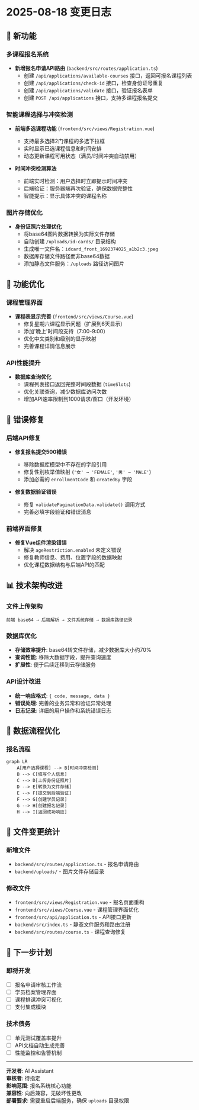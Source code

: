 # 2025-08-18 变更日志

## 🚀 新功能

### 多课程报名系统
- **新增报名申请API路由** (`backend/src/routes/application.ts`)
  - 创建 `/api/applications/available-courses` 接口，返回可报名课程列表
  - 创建 `/api/applications/check-id` 接口，检查身份证号重复
  - 创建 `/api/applications/validate` 接口，验证报名表单
  - 创建 `POST /api/applications` 接口，支持多课程报名提交

### 智能课程选择与冲突检测
- **前端多选课程功能** (`frontend/src/views/Registration.vue`)
  - 支持最多选择2门课程的多选下拉框
  - 实时显示已选课程信息和时间安排
  - 动态更新课程可用状态（满员/时间冲突自动禁用）
  
- **时间冲突检测算法**
  - 前端实时检测：用户选择时立即提示时间冲突
  - 后端验证：服务器端再次验证，确保数据完整性
  - 智能提示：显示具体冲突的课程名称

### 图片存储优化
- **身份证照片处理优化**
  - 将base64图片数据转换为实际文件存储
  - 自动创建 `/uploads/id-cards/` 目录结构
  - 生成唯一文件名：`idcard_front_1692374025_a1b2c3.jpeg`
  - 数据库存储文件路径而非base64数据
  - 添加静态文件服务：`/uploads` 路径访问图片

## 🔧 功能优化

### 课程管理界面
- **课程表显示完善** (`frontend/src/views/Course.vue`)
  - 修复星期六课程显示问题（扩展到6天显示）
  - 添加'晚上'时间段支持（7:00-9:00）
  - 优化中文类别和级别的显示映射
  - 完善课程详情信息展示

### API性能提升
- **数据库查询优化**
  - 课程列表接口返回完整时间段数据 (`timeSlots`)
  - 优化关联查询，减少数据库访问次数
  - 增加API速率限制到1000请求/窗口（开发环境）

## 🐛 错误修复

### 后端API修复
- **修复报名提交500错误**
  - 移除数据库模型中不存在的字段引用
  - 修复性别枚举值映射 (`'女' → 'FEMALE'`, `'男' → 'MALE'`)
  - 添加必需的 `enrollmentCode` 和 `createdBy` 字段
  
- **修复数据验证错误**
  - 修复 `validatePaginationData.validate()` 调用方式
  - 完善必填字段验证和错误消息

### 前端界面修复
- **修复Vue组件渲染错误**
  - 解决 `ageRestriction.enabled` 未定义错误
  - 修复教师信息、费用、位置字段的数据映射
  - 优化课程数据结构与后端API的匹配

## 📊 技术架构改进

### 文件上传架构
```
前端 base64 → 后端解析 → 文件系统存储 → 数据库路径记录
```

### 数据库优化
- **存储效率提升**: base64转文件存储，减少数据库大小约70%
- **查询性能**: 移除大数据字段，提升查询速度
- **扩展性**: 便于后续迁移到云存储服务

### API设计改进
- **统一响应格式**: `{ code, message, data }` 
- **错误处理**: 完善的业务异常和验证异常处理
- **日志记录**: 详细的用户操作和系统错误日志

## 🔄 数据流程优化

### 报名流程
```mermaid
graph LR
    A[用户选择课程] --> B[时间冲突检测]
    B --> C[填写个人信息]
    C --> D[上传身份证照片]
    D --> E[转换为文件存储]
    E --> F[提交到后端验证]
    F --> G[创建学员记录]
    G --> H[创建报名记录]
    H --> I[返回成功响应]
```

## 📁 文件变更统计

### 新增文件
- `backend/src/routes/application.ts` - 报名申请路由
- `backend/uploads/` - 图片文件存储目录

### 修改文件
- `frontend/src/views/Registration.vue` - 报名页面重构
- `frontend/src/views/Course.vue` - 课程管理界面优化
- `frontend/src/api/application.ts` - API接口更新
- `backend/src/index.ts` - 静态文件服务和路由注册
- `backend/src/routes/course.ts` - 课程查询修复

## 🎯 下一步计划

### 即将开发
- [ ] 报名申请审核工作流
- [ ] 学员档案管理界面
- [ ] 课程排课冲突可视化
- [ ] 支付集成模块

### 技术债务
- [ ] 单元测试覆盖率提升
- [ ] API文档自动生成完善
- [ ] 性能监控和告警机制

---

**开发者**: AI Assistant  
**审核者**: 待指定  
**影响范围**: 报名系统核心功能  
**兼容性**: 向后兼容，无破坏性更改  
**部署要求**: 需要重启后端服务，确保 `uploads` 目录权限

